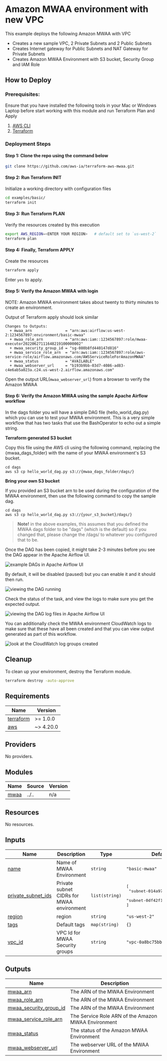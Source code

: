 # Amazon MWAA environment with new VPC

This example deploys the following Amazon MWAA with VPC

- Creates a new sample VPC, 2 Private Subnets and 2 Public Subnets
- Creates Internet gateway for Public Subnets and NAT Gateway for Private Subnets
- Creates Amazon MWAA Environment with S3 bucket, Security Group and IAM Role

## How to Deploy

### Prerequisites:
Ensure that you have installed the following tools in your Mac or Windows Laptop before start working with this module and run Terraform Plan and Apply

1. [AWS CLI](https://docs.aws.amazon.com/cli/latest/userguide/install-cliv2.html)
2. [Terraform](https://learn.hashicorp.com/tutorials/terraform/install-cli)

### Deployment Steps
#### Step 1: Clone the repo using the command below

```sh
git clone https://github.com/aws-ia/terraform-aws-mwaa.git
```

#### Step 2: Run Terraform INIT
Initialize a working directory with configuration files

```sh
cd examples/basic/
terraform init
```

#### Step 3: Run Terraform PLAN
Verify the resources created by this execution

```sh
export AWS_REGION=<ENTER YOUR REGION>   # default set to `us-west-2`
terraform plan
```

#### Step 4: Finally, Terraform APPLY
Create the resources

```sh
terraform apply
```

Enter `yes` to apply.

#### Step 5: Verify the Amazon MWAA with login

NOTE: Amazon MWAA environment takes about twenty to thirty minutes to create an environment.

Output of Terraform apply should look similar

```
Changes to Outputs:
  + mwaa_arn               = "arn:aws:airflow:us-west-2:1234567897:environment/basic-mwaa"
  + mwaa_role_arn          = "arn:aws:iam::1234567897:role/mwaa-executor20220627111648219100000002"
  + mwaa_security_group_id = "sg-080b8fd440147d816"
  + mwaa_service_role_arn  = "arn:aws:iam::1234567897:role/aws-service-role/airflow.amazonaws.com/AWSServiceRoleForAmazonMWAA"
  + mwaa_status            = "AVAILABLE"
  + mwaa_webserver_url     = "b193b9bb-03d7-4086-ad83-c4e6ab5a023a.c24.us-west-2.airflow.amazonaws.com"
```

Open the output URL(`mwaa_webserver_url`) from a browser to verify the Amazon MWAA

#### Step 6: Verify the Amazon MWAA using the sample Apache Airflow workflow

In the dags folder you will have a simple DAG file (hello_world_dag.py) which you can use to test your MWAA environment. This is a very simple workflow that has two tasks that use the BashOperator to echo out a simple string.

**Terraform generated S3 bucket**

Copy this file using the AWS cli using the following command, replacing the {mwaa_dags_folder} with the name of your MWAA environment's S3 bucket.

```
cd dags
aws s3 cp hello_world_dag.py s3://{mwaa_dags_folder/dags/}
```

**Bring your own S3 bucket**

If you provided an S3 bucket arn to be used during the configuration of the MWAA environment, then use the following command to copy the sample dag.

```
cd dags
aws s3 cp hello_world_dag.py s3://{your_s3_bucket}/dags/}
```

> **Note!** in the above examples, this assumes that you defined the MWAA dags folder to be "dags" (which is the default) so if you changed that, please change the /dags/ to whatever you configured that to be.
>

Once the DAG has been copied, it might take 2-3 minutes before you see the DAG appear in the Apache Airflow UI. 

![example DAGs in Apache Airflow UI](../../images/mwaa-dag-ui.png)

By default, it will be disabled (paused) but you can enable it and it should then run.

![viewing the DAG running](../../images/mwaa-dag-running.png)

Check the status of the task, and view the logs to make sure you get the expected output.

![viewing the DAG log files in Apache Airflow UI](../../images/mwaa-example-log.png)

You can additionally check the MWAA environment CloudWatch logs to make sure that these have all been created and that you can view output generated as part of this workflow.

![look at the CloudWatch log groups created](../../images/mwaa-cloudwatch-loggroup.png)





## Cleanup
To clean up your environment, destroy the Terraform module.

```sh
terraform destroy -auto-approve
```

<!-- BEGIN_TF_DOCS -->
## Requirements

| Name | Version |
|------|---------|
| <a name="requirement_terraform"></a> [terraform](#requirement\_terraform) | >= 1.0.0 |
| <a name="requirement_aws"></a> [aws](#requirement\_aws) | ~> 4.20.0 |

## Providers

No providers.

## Modules

| Name | Source | Version |
|------|--------|---------|
| <a name="module_mwaa"></a> [mwaa](#module\_mwaa) | ../.. | n/a |

## Resources

No resources.

## Inputs

| Name | Description | Type | Default | Required |
|------|-------------|------|---------|:--------:|
| <a name="input_name"></a> [name](#input\_name) | Name of MWAA Environment | `string` | `"basic-mwaa"` | no |
| <a name="input_private_subnet_ids"></a> [private\_subnet\_ids](#input\_private\_subnet\_ids) | Private subnet CIDRs for MWAA environment | `list(string)` | <pre>[<br>  "subnet-014a974fbd4d17b5f",<br>  "subnet-0df42f1af3be0dc32"<br>]</pre> | no |
| <a name="input_region"></a> [region](#input\_region) | region | `string` | `"us-west-2"` | no |
| <a name="input_tags"></a> [tags](#input\_tags) | Default tags | `map(string)` | `{}` | no |
| <a name="input_vpc_id"></a> [vpc\_id](#input\_vpc\_id) | VPC Id for MWAA Security groups | `string` | `"vpc-0a8bc75bb6754df82"` | no |

## Outputs

| Name | Description |
|------|-------------|
| <a name="output_mwaa_arn"></a> [mwaa\_arn](#output\_mwaa\_arn) | The ARN of the MWAA Environment |
| <a name="output_mwaa_role_arn"></a> [mwaa\_role\_arn](#output\_mwaa\_role\_arn) | The ARN of the MWAA Environment |
| <a name="output_mwaa_security_group_id"></a> [mwaa\_security\_group\_id](#output\_mwaa\_security\_group\_id) | The ARN of the MWAA Environment |
| <a name="output_mwaa_service_role_arn"></a> [mwaa\_service\_role\_arn](#output\_mwaa\_service\_role\_arn) | The Service Role ARN of the Amazon MWAA Environment |
| <a name="output_mwaa_status"></a> [mwaa\_status](#output\_mwaa\_status) | The status of the Amazon MWAA Environment |
| <a name="output_mwaa_webserver_url"></a> [mwaa\_webserver\_url](#output\_mwaa\_webserver\_url) | The webserver URL of the MWAA Environment |
<!-- END_TF_DOCS -->
